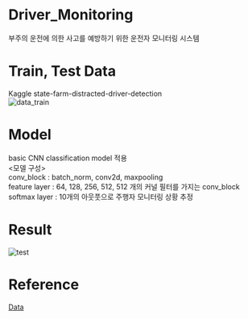 # Driver_Monitoring
부주의 운전에 의한 사고를 예방하기 위한 운전자 모니터링 시스템

# Train, Test Data
Kaggle state-farm-distracted-driver-detection </br>
![data_train](https://user-images.githubusercontent.com/34363323/100238377-7d9b3400-2f73-11eb-938e-8d1adb334438.png)
# Model
basic CNN classification model 적용 </br>
<모델 구성> </br>
conv_block : batch_norm, conv2d, maxpooling </br>
feature layer : 64, 128, 256, 512, 512 개의 커널 필터를 가지는 conv_block </br>
softmax layer : 10개의 아웃풋으로 주행자 모니터링 상황 추정

# Result
![test](https://user-images.githubusercontent.com/34363323/100238390-7f64f780-2f73-11eb-8b03-ff99bcc416b8.png)

# Reference
<a href="https://www.kaggle.com/c/state-farm-distracted-driver-detection"> Data </a> </br>
